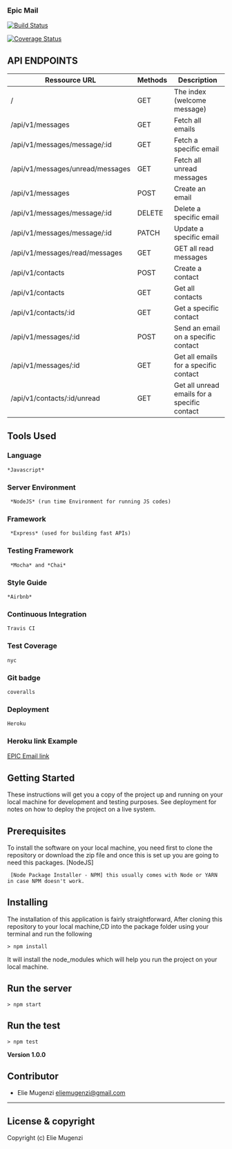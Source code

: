 ### Epic Mail

[![Build Status](https://travis-ci.org/eliemugenzi/epic-mail.svg?branch=develop)](https://travis-ci.org/eliemugenzi/epic-mail)

[![Coverage Status](https://coveralls.io/repos/github/eliemugenzi/epic-mail/badge.svg?branch=develop)](https://coveralls.io/github/eliemugenzi/epic-mail?branch=develop)

## API ENDPOINTS
| Ressource URL | Methods  | Description  |
| ------- | --- | --- |
| / | GET | The index (welcome message) |
| /api/v1/messages | GET | Fetch all emails |
| /api/v1/messages/message/:id | GET | Fetch a specific email |
| /api/v1/messages/unread/messages | GET | Fetch all unread messages |
| /api/v1/messages | POST | Create an email |
| /api/v1/messages/message/:id | DELETE | Delete a specific email |
| /api/v1/messages/message/:id | PATCH | Update a specific email |
| /api/v1/messages/read/messages | GET | GET all read messages |
| /api/v1/contacts | POST | Create a contact |
| /api/v1/contacts | GET | Get all contacts |
| /api/v1/contacts/:id | GET | Get a specific contact |
| /api/v1/messages/:id | POST | Send an email on a specific contact |
| /api/v1/messages/:id | GET | Get all emails for a specific contact |
| /api/v1/contacts/:id/unread | GET | Get all unread emails for a specific contact |
## Tools Used
### Language
```
*Javascript*
```
### Server Environment
```
 *NodeJS* (run time Environment for running JS codes)
 ```
### Framework
```
 *Express* (used for building fast APIs)
 ```
### Testing Framework
```
 *Mocha* and *Chai*
 ```
### Style Guide
```
*Airbnb*
```
### Continuous Integration
```
Travis CI
```
### Test Coverage
```
nyc
```
### Git badge
```
coveralls
```
### Deployment
```
Heroku
```
### Heroku link Example
[EPIC Email link](https://elie-epic-mail.herokuapp.com/)
## Getting Started
These instructions will get you a copy of the project up and running on your local machine for development and testing purposes. See deployment for notes on how to deploy the project on a live system.
## Prerequisites
To install the software on your local machine, you need first to clone the repository or download the zip file and once this is set up you are going to need this packages. [NodeJS]
```
 [Node Package Installer - NPM] this usually comes with Node or YARN in case NPM doesn't work.
```
## Installing
The installation of this application is fairly straightforward, After cloning this repository to your local machine,CD into the package folder using your terminal and run the following
```
> npm install
```
It will install the node_modules which will help you run the project on your local machine.
## Run the server
```
> npm start
```
## Run the test
```
> npm test
```
**Version 1.0.0**
## Contributor
- Elie Mugenzi <eliemugenzi@gmail.com>
---
## License & copyright
Copyright (c) Elie Mugenzi
